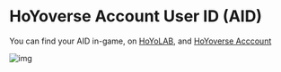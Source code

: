 # HoYoverse Account User ID (AID)

You can find your AID in-game, on [HoYoLAB](https://www.hoyolab.com/home), and [HoYoverse Acccount](https://account.hoyoverse.com/)

![img](https://media.discordapp.net/attachments/765817423991406602/967694828907417620/unknown.png)
